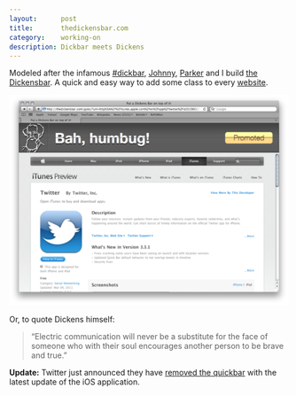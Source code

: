 ```yaml
---
layout:      post
title:       thedickensbar.com
category:    working-on
description: Dickbar meets Dickens
---
```


Modeled after the infamous [#dickbar][dickbar], [Johnny][johnny], [Parker][parker] and I build [the Dickensbar][dickensbar].
A quick and easy way to add some class to every [website][example].

![The Dickensbar](/img/dickensbar-screenshot-small.png "Bah, humbug!")

Or, to quote Dickens himself:
> “Electric communication will never be a substitute for the face of someone
> who with their soul encourages another person to be brave and true.”

**Update:** Twitter just announced they have [removed the quickbar][twitter_blog] with the latest update of the iOS application.

[dickbar]:      http://dickbar.org/
[dickensbar]:   http://thedickensbar.com/
[example]:      http://thedickensbar.com/goto/?url=http%3A%2F%2Frobb.is
[parker]:       http://parkerhiggins.net
[johnny]:       http://johndadams.com
[twitter_blog]: http://thedickensbar.com/goto/?url=http%3A%2F%2Fblog.twitter.com%2F2011%2F03%2Fso-bar-walks-into-app.html